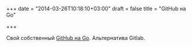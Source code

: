 +++
date = "2014-03-26T10:18:10+03:00"
draft = false
title = "GitHub на Go"

+++

<p>Свой собственный <a href="https://github.com/gogits/gogs">GitHub на Go</a>. Альтернатива Gitlab.</p>

